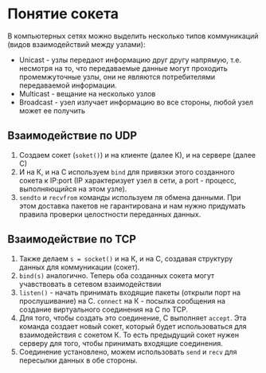 # Понятие сокета  
В компьютерных сетях можно выделить несколько типов коммуникаций (видов взаимодействий между узлами):  
+ Unicast - узлы передают информацию друг другу напрямую, т.е. несмотря на то, что передаваемые данные могут проходить промемжуточные узлы,
они не являются потребителями передаваемой информации.
+ Multicast - вещание на несколько узлов
+ Broadcast - узел излучает информацию во все стороны, любой узел может ее получить  
## Взаимодействие по UDP  
1) Создаем сокет (`soket()`) и на клиенте (далее К), и на сервере (далее С)
2) И на К, и на С используем `bind` для привязки этого созданного сокета к IP:port (IP характеризует узел в сети, а port - процесс, выполняющийся на этом узле).
3) `sendto` и `recvfrom` команды используем ля обмена данными. При этом доставка пакетов не гарантирована и нам нужно придумать правила проверки целостности
переданных данных.
## Взаимодействие по TCP  
1) Также делаем `s = socket()` и на К, и на С, создавая структуру данных для коммуникации (сокет).
2) `bind(s)` аналогично. Теперь оба созданных сокета могут учавствовать в сетевом взаимодействии
3) `listen()` - начать принимать входящие пакеты (открыли порт на прослушивание) на С. `connect` на К - посылка сообщения на создание виртуального соединения
на С по TCP.
4) Для того, чтобы создать это соединение, С выполняет `accept`. Эта команда создает новый сокет, который будет использоваться для взаимодействия с сокетом К.
То есть предыдущий сокет нужен серверу для того, чтобы принимать входящие соединения.
5) Соединение установлено, можем использовать `send` и `recv` для пересылки данных в обе стороны.
